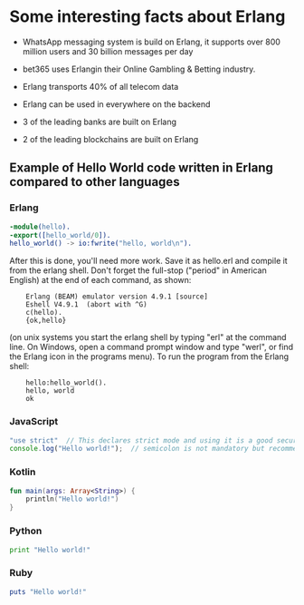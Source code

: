 # Some interesting facts about Erlang

* WhatsApp messaging system is build on Erlang, it supports over 800 million users and 30 billion messages per day

* bet365 uses Erlangin their Online Gambling & Betting industry.

* Erlang transports 40% of all telecom data

* Erlang can be used in everywhere on the backend

* 3 of the leading banks are built on Erlang

* 2 of the leading blockchains are built on Erlang

## Example of **Hello World** code written in Erlang compared to other languages

### **Erlang**

```Erlang
-module(hello).
-export([hello_world/0]).
hello_world() -> io:fwrite("hello, world\n").
```

After this is done, you'll need more work.
Save it as hello.erl and compile it from the erlang shell.
Don't forget the full-stop ("period" in American English) at the end of each command, as shown:

        Erlang (BEAM) emulator version 4.9.1 [source]
        Eshell V4.9.1  (abort with ^G)
        c(hello).
        {ok,hello}

(on unix systems you start the erlang shell by typing "erl" at the command line.
On Windows, open a command prompt window and type "werl", or find the Erlang icon in the programs menu).
To run the program from the Erlang shell:

        hello:hello_world().
        hello, world
        ok

### **JavaScript**

```JavaScript
"use strict"  // This declares strict mode and using it is a good security practice.
console.log("Hello world!");  // semicolon is not mandatory but recommended
```

### **Kotlin**

```Kotlin
fun main(args: Array<String>) {
    println("Hello world!")
}
```

### **Python**

```Python
print "Hello world!"
```

### **Ruby**

```Ruby
puts "Hello world!"
```
